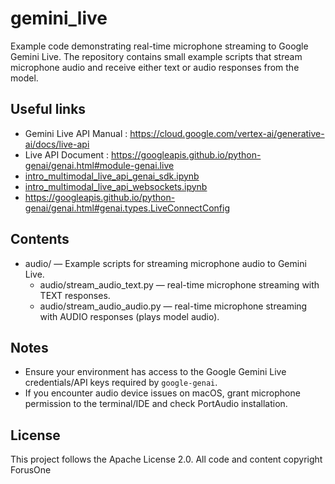 # gemini_live

Example code demonstrating real-time microphone streaming to Google Gemini Live. The repository contains small example scripts that stream microphone audio and receive either text or audio responses from the model.

## Useful links
* Gemini Live API Manual : https://cloud.google.com/vertex-ai/generative-ai/docs/live-api
* Live API Document : https://googleapis.github.io/python-genai/genai.html#module-genai.live
* [intro_multimodal_live_api_genai_sdk.ipynb](https://github.com/GoogleCloudPlatform/generative-ai/blob/main/gemini/multimodal-live-api/intro_multimodal_live_api_genai_sdk.ipynb)
* [intro_multimodal_live_api_websockets.ipynb](https://github.com/GoogleCloudPlatform/generative-ai/blob/main/gemini/multimodal-live-api/intro_multimodal_live_api.ipynb)
* https://googleapis.github.io/python-genai/genai.html#genai.types.LiveConnectConfig

## Contents
- audio/ — Example scripts for streaming microphone audio to Gemini Live.
  - audio/stream_audio_text.py — real-time microphone streaming with TEXT responses.
  - audio/stream_audio_audio.py — real-time microphone streaming with AUDIO responses (plays model audio).

## Notes
- Ensure your environment has access to the Google Gemini Live credentials/API keys required by `google-genai`.
- If you encounter audio device issues on macOS, grant microphone permission to the terminal/IDE and check PortAudio installation.

## License
This project follows the Apache License 2.0. All code and content copyright ForusOne
